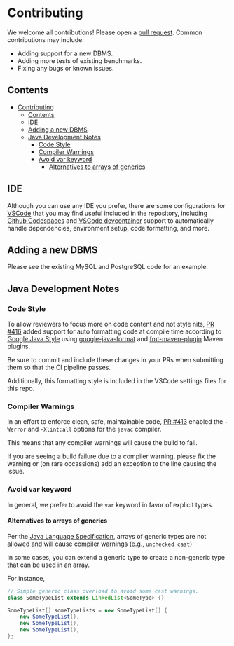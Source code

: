 # Contributing

We welcome all contributions! Please open a [pull request](https://github.com/cmu-db/benchbase/pulls). Common contributions may include:

- Adding support for a new DBMS.
- Adding more tests of existing benchmarks.
- Fixing any bugs or known issues.

## Contents

<!-- TOC -->

- [Contributing](#contributing)
    - [Contents](#contents)
    - [IDE](#ide)
    - [Adding a new DBMS](#adding-a-new-dbms)
    - [Java Development Notes](#java-development-notes)
        - [Code Style](#code-style)
        - [Compiler Warnings](#compiler-warnings)
        - [Avoid var keyword](#avoid-var-keyword)
            - [Alternatives to arrays of generics](#alternatives-to-arrays-of-generics)

<!-- /TOC -->

## IDE

Although you can use any IDE you prefer, there are some configurations for [VSCode](https://code.visualstudio.com/) that you may find useful included in the repository, including [Github Codespaces](https://github.com/features/codespaces) and [VSCode devcontainer](https://code.visualstudio.com/docs/remote/containers) support to automatically handle dependencies, environment setup, code formatting, and more.

## Adding a new DBMS

Please see the existing MySQL and PostgreSQL code for an example.

## Java Development Notes

### Code Style

To allow reviewers to focus more on code content and not style nits, [PR #416](https://github.com/cmu-db/benchbase/pulls/416) added support for auto formatting code at compile time according to [Google Java Style](https://google.github.io/styleguide/javaguide.html) using [google-java-format](https://github.com/google/google-java-format) and [fmt-maven-plugin](https://github.com/spotify/fmt-maven-plugin) Maven plugins.

Be sure to commit and include these changes in your PRs when submitting them so that the CI pipeline passes.

Additionally, this formatting style is included in the VSCode settings files for this repo.

### Compiler Warnings

In an effort to enforce clean, safe, maintainable code, [PR #413](https://github.com/cmu-db/benchbase/pull/413) enabled the `-Werror` and `-Xlint:all` options for the `javac` compiler.

This means that any compiler warnings will cause the build to fail.

If you are seeing a build failure due to a compiler warning, please fix the warning or (on rare occassions) add an exception to the line causing the issue.

### Avoid `var` keyword

In general, we prefer to avoid the `var` keyword in favor of explicit types.

#### Alternatives to arrays of generics

Per the [Java Language Specification](https://docs.oracle.com/javase/tutorial/java/generics/restrictions.html#createArrays), arrays of generic types are not allowed and will cause compiler warnings (e.g., `unchecked cast`)

In some cases, you can extend a generic type to create a non-generic type that can be used in an array.

For instance,

```java
// Simple generic class overload to avoid some cast warnings.
class SomeTypeList extends LinkedList<SomeType> {}

SomeTypeList[] someTypeLists = new SomeTypeList[] {
    new SomeTypeList(),
    new SomeTypeList(),
    new SomeTypeList(),
};
```
